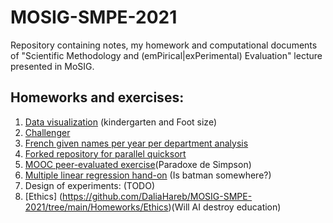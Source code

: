 # MOSIG-SMPE-2021
Repository containing notes, my homework and computational documents of "Scientific Methodology and (emPirical|exPerimental) Evaluation" lecture presented in MoSIG.


## Homeworks and exercises: 

1. [Data visualization](https://github.com/DaliaHareb/MOSIG-SMPE-2021/blob/main/Exercices/Exercise-dataVisualisation.ipynb) (kindergarten and Foot size)
2. [Challenger](https://github.com/DaliaHareb/MOSIG-SMPE-2021/blob/main/Exercices/Exercice2-Challenger.md)
3. [French given names per year per department analysis](https://github.com/DaliaHareb/MOSIG-SMPE-2021/tree/main/Homeworks/French_given_names_per_year_per_department)
4. [Forked repository for parallel quicksort](https://github.com/DaliaHareb/MOSIG-SMPE-2021/tree/main/Homeworks/ParallelQuickSort)
5. [MOOC peer-evaluated exercise](https://github.com/DaliaHareb/MOSIG-SMPE-2021/tree/main/Homeworks/Mooc_Peer_evaluation)(Paradoxe de Simpson)
6. [Multiple linear regression hand-on](https://github.com/DaliaHareb/MOSIG-SMPE-2021/tree/main/Homeworks/Bats) (Is batman somewhere?)
7. Design of experiments: (TODO)
8. [Ethics] (https://github.com/DaliaHareb/MOSIG-SMPE-2021/tree/main/Homeworks/Ethics)(Will AI destroy education)
